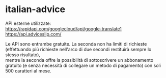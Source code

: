 # italian-advice

API esterne utilizzate:   
  https://rapidapi.com/googlecloud/api/google-translate1  
  https://api.adviceslip.com/  
    
Le API sono entrambe gratuite. La seconda non ha limiti di richieste (effettuando più richieste nell'arco di due secondi restituirà sempre lo stesso risultato),  
mentre la seconda offre la possibilità di sottoscrivere un abbonamento gratuito (e senza necessità di collegare un metodo di pagamento) con soli 500 caratteri al mese.  
